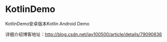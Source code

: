 # KotlinDemo
KotlinDemo安卓版本Kotlin Android Demo


详细介绍博客地址：http://blog.csdn.net/jay100500/article/details/79090636



 
